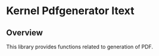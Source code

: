 # Kernel Pdfgenerator Itext

## Overview
This library provides functions related to generation of PDF.

